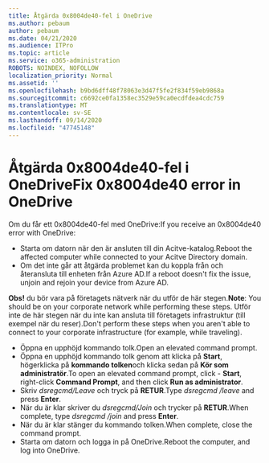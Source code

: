 ```yaml
---
title: Åtgärda 0x8004de40-fel i OneDrive
ms.author: pebaum
author: pebaum
ms.date: 04/21/2020
ms.audience: ITPro
ms.topic: article
ms.service: o365-administration
ROBOTS: NOINDEX, NOFOLLOW
localization_priority: Normal
ms.assetid: ''
ms.openlocfilehash: b9bd6dff48f78063e3d47f5fe2f834f59eb9868a
ms.sourcegitcommit: c6692ce0fa1358ec3529e59ca0ecdfdea4cdc759
ms.translationtype: MT
ms.contentlocale: sv-SE
ms.lasthandoff: 09/14/2020
ms.locfileid: "47745148"
---
```

# <a name="fix-0x8004de40-error-in-onedrive"></a><span data-ttu-id="ef115-102">Åtgärda 0x8004de40-fel i OneDrive</span><span class="sxs-lookup"><span data-stu-id="ef115-102">Fix 0x8004de40 error in OneDrive</span></span>

<span data-ttu-id="ef115-103">Om du får ett 0x8004de40-fel med OneDrive:</span><span class="sxs-lookup"><span data-stu-id="ef115-103">If you receive an 0x8004de40 error with OneDrive:</span></span>

- <span data-ttu-id="ef115-104">Starta om datorn när den är ansluten till din Acitve-katalog.</span><span class="sxs-lookup"><span data-stu-id="ef115-104">Reboot the affected computer while connected to your Acitve Directory domain.</span></span>
- <span data-ttu-id="ef115-105">Om det inte går att åtgärda problemet kan du koppla från och återansluta till enheten från Azure AD.</span><span class="sxs-lookup"><span data-stu-id="ef115-105">If a reboot doesn't fix the issue, unjoin and rejoin your device from Azure AD.</span></span> 

<span data-ttu-id="ef115-106">**Obs!** du bör vara på företagets nätverk när du utför de här stegen.</span><span class="sxs-lookup"><span data-stu-id="ef115-106">**Note**: You should be on your corporate network while performing these steps.</span></span> <span data-ttu-id="ef115-107">Utför inte de här stegen när du inte kan ansluta till företagets infrastruktur (till exempel när du reser).</span><span class="sxs-lookup"><span data-stu-id="ef115-107">Don't perform these steps when you aren't able to connect to your corporate infrastructure (for example, while traveling).</span></span> 

- <span data-ttu-id="ef115-108">Öppna en upphöjd kommando tolk.</span><span class="sxs-lookup"><span data-stu-id="ef115-108">Open an elevated command prompt.</span></span> 
- <span data-ttu-id="ef115-109">Öppna en upphöjd kommando tolk genom att klicka på **Start**, högerklicka på **kommando tolken**och klicka sedan på **Kör som administratör**.</span><span class="sxs-lookup"><span data-stu-id="ef115-109">To open an elevated command prompt, click - **Start**, right-click **Command Prompt**, and then click **Run as administrator**.</span></span>
- <span data-ttu-id="ef115-110">Skriv *dsregcmd/Leave* och tryck på **RETUR**.</span><span class="sxs-lookup"><span data-stu-id="ef115-110">Type *dsregcmd /leave* and press **Enter**.</span></span>
- <span data-ttu-id="ef115-111">När du är klar skriver du *dsregcmd/Join* och trycker på **RETUR**.</span><span class="sxs-lookup"><span data-stu-id="ef115-111">When complete, type *dsregcmd /join* and press **Enter**.</span></span>
- <span data-ttu-id="ef115-112">När du är klar stänger du kommando tolken.</span><span class="sxs-lookup"><span data-stu-id="ef115-112">When complete, close the command prompt.</span></span>
- <span data-ttu-id="ef115-113">Starta om datorn och logga in på OneDrive.</span><span class="sxs-lookup"><span data-stu-id="ef115-113">Reboot the computer, and log into OneDrive.</span></span>